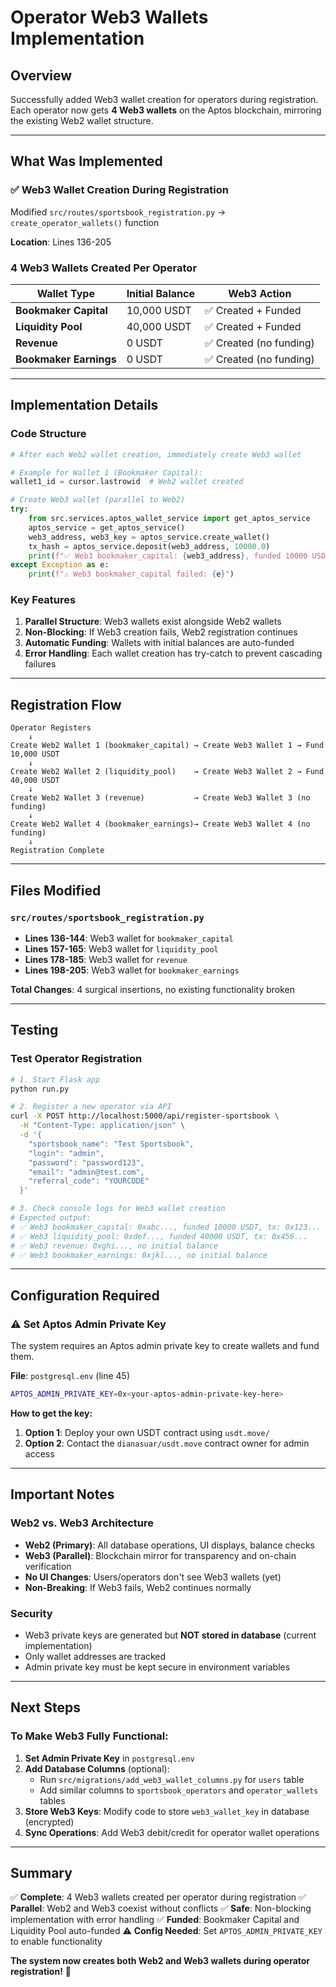 # Operator Web3 Wallets Implementation

## Overview
Successfully added Web3 wallet creation for operators during registration. Each operator now gets **4 Web3 wallets** on the Aptos blockchain, mirroring the existing Web2 wallet structure.

---

## What Was Implemented

### ✅ Web3 Wallet Creation During Registration
Modified `src/routes/sportsbook_registration.py` → `create_operator_wallets()` function

**Location**: Lines 136-205

### 4 Web3 Wallets Created Per Operator

| Wallet Type | Initial Balance | Web3 Action |
|-------------|-----------------|-------------|
| **Bookmaker Capital** | 10,000 USDT | ✅ Created + Funded |
| **Liquidity Pool** | 40,000 USDT | ✅ Created + Funded |
| **Revenue** | 0 USDT | ✅ Created (no funding) |
| **Bookmaker Earnings** | 0 USDT | ✅ Created (no funding) |

---

## Implementation Details

### Code Structure

```python
# After each Web2 wallet creation, immediately create Web3 wallet

# Example for Wallet 1 (Bookmaker Capital):
wallet1_id = cursor.lastrowid  # Web2 wallet created

# Create Web3 wallet (parallel to Web2)
try:
    from src.services.aptos_wallet_service import get_aptos_service
    aptos_service = get_aptos_service()
    web3_address, web3_key = aptos_service.create_wallet()
    tx_hash = aptos_service.deposit(web3_address, 10000.0)
    print(f"✅ Web3 bookmaker_capital: {web3_address}, funded 10000 USDT, tx: {tx_hash}")
except Exception as e:
    print(f"⚠️ Web3 bookmaker_capital failed: {e}")
```

### Key Features

1. **Parallel Structure**: Web3 wallets exist alongside Web2 wallets
2. **Non-Blocking**: If Web3 creation fails, Web2 registration continues
3. **Automatic Funding**: Wallets with initial balances are auto-funded
4. **Error Handling**: Each wallet creation has try-catch to prevent cascading failures

---

## Registration Flow

```
Operator Registers
    ↓
Create Web2 Wallet 1 (bookmaker_capital) → Create Web3 Wallet 1 → Fund 10,000 USDT
    ↓
Create Web2 Wallet 2 (liquidity_pool)    → Create Web3 Wallet 2 → Fund 40,000 USDT
    ↓
Create Web2 Wallet 3 (revenue)           → Create Web3 Wallet 3 (no funding)
    ↓
Create Web2 Wallet 4 (bookmaker_earnings)→ Create Web3 Wallet 4 (no funding)
    ↓
Registration Complete
```

---

## Files Modified

### `src/routes/sportsbook_registration.py`
- **Lines 136-144**: Web3 wallet for `bookmaker_capital`
- **Lines 157-165**: Web3 wallet for `liquidity_pool`
- **Lines 178-185**: Web3 wallet for `revenue`
- **Lines 198-205**: Web3 wallet for `bookmaker_earnings`

**Total Changes**: 4 surgical insertions, no existing functionality broken

---

## Testing

### Test Operator Registration

```bash
# 1. Start Flask app
python run.py

# 2. Register a new operator via API
curl -X POST http://localhost:5000/api/register-sportsbook \
  -H "Content-Type: application/json" \
  -d '{
    "sportsbook_name": "Test Sportsbook",
    "login": "admin",
    "password": "password123",
    "email": "admin@test.com",
    "referral_code": "YOURCODE"
  }'

# 3. Check console logs for Web3 wallet creation
# Expected output:
# ✅ Web3 bookmaker_capital: 0xabc..., funded 10000 USDT, tx: 0x123...
# ✅ Web3 liquidity_pool: 0xdef..., funded 40000 USDT, tx: 0x456...
# ✅ Web3 revenue: 0xghi..., no initial balance
# ✅ Web3 bookmaker_earnings: 0xjkl..., no initial balance
```

---

## Configuration Required

### ⚠️ Set Aptos Admin Private Key

The system requires an Aptos admin private key to create wallets and fund them.

**File**: `postgresql.env` (line 45)

```bash
APTOS_ADMIN_PRIVATE_KEY=0x<your-aptos-admin-private-key-here>
```

**How to get the key:**

1. **Option 1**: Deploy your own USDT contract using `usdt.move/`
2. **Option 2**: Contact the `dianasuar/usdt.move` contract owner for admin access

---

## Important Notes

### Web2 vs. Web3 Architecture

- **Web2 (Primary)**: All database operations, UI displays, balance checks
- **Web3 (Parallel)**: Blockchain mirror for transparency and on-chain verification
- **No UI Changes**: Users/operators don't see Web3 wallets (yet)
- **Non-Breaking**: If Web3 fails, Web2 continues normally

### Security

- Web3 private keys are generated but **NOT stored in database** (current implementation)
- Only wallet addresses are tracked
- Admin private key must be kept secure in environment variables

---

## Next Steps

### To Make Web3 Fully Functional:

1. **Set Admin Private Key** in `postgresql.env`
2. **Add Database Columns** (optional):
   - Run `src/migrations/add_web3_wallet_columns.py` for `users` table
   - Add similar columns to `sportsbook_operators` and `operator_wallets` tables
3. **Store Web3 Keys**: Modify code to store `web3_wallet_key` in database (encrypted)
4. **Sync Operations**: Add Web3 debit/credit for operator wallet operations

---

## Summary

✅ **Complete**: 4 Web3 wallets created per operator during registration
✅ **Parallel**: Web2 and Web3 coexist without conflicts
✅ **Safe**: Non-blocking implementation with error handling
✅ **Funded**: Bookmaker Capital and Liquidity Pool auto-funded
⚠️ **Config Needed**: Set `APTOS_ADMIN_PRIVATE_KEY` to enable functionality

**The system now creates both Web2 and Web3 wallets during operator registration!** 🚀

